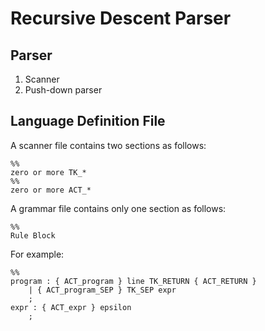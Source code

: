 ﻿<!--
#
# Copyright (c) 2020, Xin YUAN, courses of Zhejiang University
# All rights reserved.
#
# This program is free software; you can redistribute it and/or
# modify it under the terms of the 2-Clause BSD License.
#
# Author contact information:
#   yxxinyuan@zju.edu.cn
#
-->

# Recursive Descent Parser

## Parser

1. Scanner
1. Push-down parser

## Language Definition File

A scanner file contains two sections as follows:

```
%%
zero or more TK_*
%%
zero or more ACT_*
```

A grammar file contains only one section as follows:

```
%%
Rule Block
```

For example:

```
%%
program : { ACT_program } line TK_RETURN { ACT_RETURN }
	| { ACT_program_SEP } TK_SEP expr
	;
expr : { ACT_expr } epsilon
	;
```
